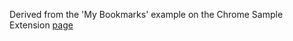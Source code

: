 Derived from the 'My Bookmarks' example on the Chrome Sample Extension [page](http://developer.chrome.com/extensions/samples.html)